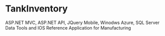 TankInventory
=============

ASP.NET MVC, ASP.NET API, JQuery Mobile, Winodws Azure, SQL Server Data Tools and IOS Reference Application for Manufacturing